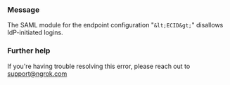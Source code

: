 
### Message
The SAML module for the endpoint configuration "`&lt;ECID&gt;`" disallows IdP-initiated logins.

### Further help
If you're having trouble resolving this error, please reach out to [support@ngrok.com](mailto:support@ngrok.com?subject=Help%20with%20ERR_NGROK_5302)

